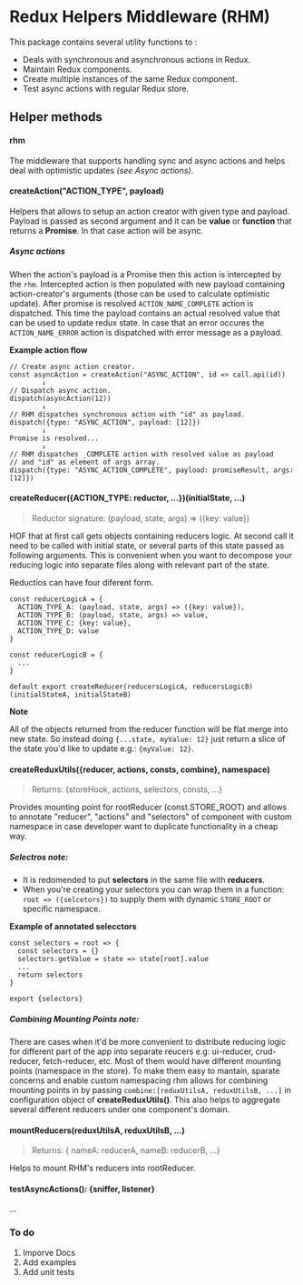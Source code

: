 # Redux Helpers Middleware (RHM)
This package contains several utility functions to :
- Deals with synchronous and asynchronous actions in Redux.
- Maintain Redux components.
- Create multiple instances of the same Redux component.
- Test async actions with regular Redux store.

## Helper methods

#### rhm
The middleware that supports handling sync and async actions and helps deal with optimistic updates *(see Async actions)*.

#### createAction("ACTION_TYPE", payload)
Helpers that allows to setup an action creator with given type and payload. Payload is passed as second argument and it can be **value** or **function** that returns a **Promise**. In that case action will be async.

##### Async actions

 When the action's payload is a Promise then this action is intercepted by the `rhm`. Intercepted action is then populated with new payload containing action-creator's arguments (those can be used to calculate optimistic update). After promise is resolved `ACTION_NAME_COMPLETE` action is dispatched. This time the payload contains an actual resolved value that can be used to update redux state. In case that an error occures the `ACTION_NAME_ERROR` action is dispatched with error message as a payload.

**Example action flow**
```
// Create async action creator.
const asyncAction = createAction("ASYNC_ACTION", id => call.api(id))
        ↓
// Dispatch async action.        
dispatch(asyncAction(12))
        ↓
// RHM dispatches synchronous action with "id" as payload.
dispatch({type: "ASYNC_ACTION", payload: [12]})
        ↓
Promise is resolved...
        ↓
// RHM dispatches _COMPLETE action with resolved value as payload
// and "id" as element of args array.
dispatch({type: "ASYNC_ACTION_COMPLETE", payload: promiseResult, args:[12]})
```

#### createReducer({ACTION_TYPE: reductor, ...})(initialState, ...)
> Reductor signature: (payload, state, args) => ({key: value})

HOF that at first call gets objects containing reducers logic. At second call it need to be called with initial state, or several parts of this state passed as following arguments. This is convenient when you want to decompose your reducing logic into separate files along with relevant part of the state.

Reductios can have four diferent form.

```
const reducerLogicA = {
  ACTION_TYPE_A: (payload, state, args) => ({key: value}),
  ACTION_TYPE_B: (payload, state, args) => value,
  ACTION_TYPE_C: {key: value},
  ACTION_TYPE_D: value
}

const reducerLogicB = {
  ...
}

default export createReducer(reducersLogicA, reducersLogicB)(initialStateA, initialStateB)
```

**Note**

All of the objects returned from the reducer function will be flat merge into new state. So instead doing `{...state, myValue: 12}` just return a slice of the state you'd like to update e.g.: `{myValue: 12}`.

#### createReduxUtils({reducer, actions, consts, combine}, namespace)
> Returns: {storeHook, actions, selectors, consts, ...}

Provides mounting point for rootReducer (const.STORE_ROOT) and allows to annotate "reducer", "actions" and "selectors" of component with custom namespace in case developer want to duplicate functionality in a cheap way.

##### Selectros note:

- It is redomended to put **selectors** in the same file with **reducers**.
- When you're creating your selectors you can wrap them in a function: `root => ({selcetors})` to supply them with dynamic `STORE_ROOT` or specific namespace.

**Example of annotated selecctors**
```
const selectors = root => {
  const selectors = {}
  selectors.getValue = state => state[root].value
  ...
  return selectors
}

export {selectors}
```

##### Combining Mounting Points note:
There are cases when it'd be more convenient to distribute reducing logic for different part of the app into separate reucers e.g: ui-reducer, crud-reducer, fetch-reducer, etc. Most of them would have different mounting points (namespace in the store). To make them easy to mantain, sparate concerns and enable custom namespacing rhm allows for combining mounting points in by passing `combine:[reduxUtilsA, reduxUtilsB, ...]` in configuration object of **createReduxUtils()**. This also helps to aggregate several different reducers under one component's domain.

#### mountReducers(reduxUtilsA, reduxUtilsB, ...)
> Returns: { nameA: reducerA, nameB: reducerB, ...}

Helps to mount RHM's reducers into rootReducer.

#### testAsyncActions(): {sniffer, listener}
...


### To do
  1. Imporve Docs
  2. Add examples
  3. Add unit tests
